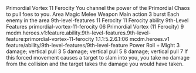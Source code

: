 <ability>
  <name>Primordial Vortex</name>
  <cost>11 Ferocity</cost>
  <flavor>You channel the power of the Primordial Chaos to pull foes to you.</flavor>
  <keywords>
    <keyword>Area</keyword>
    <keyword>Magic</keyword>
    <keyword>Melee</keyword>
    <keyword>Weapon</keyword>
  </keywords>
  <type>Main action</type>
  <distance>3 burst</distance>
  <target>Each enemy in the area</target>
  <metadata>
    <class>9th-level-features</class>
    <cost>11 Ferocity</cost>
    <cost_amount>11</cost_amount>
    <cost_resource>Ferocity</cost_resource>
    <feature_type>ability</feature_type>
    <file_dpath>9th-Level Features</file_dpath>
    <item_id>primordial-vortex-11-ferocity</item_id>
    <item_index>06</item_index>
    <item_name>Primordial Vortex (11 Ferocity)</item_name>
    <level>9</level>
    <scc>mcdm.heroes.v1:feature.ability.9th-level-features.9th-level-feature:primordial-vortex-11-ferocity</scc>
    <scdc>1.1.1:5.2.6.1:06</scdc>
    <source>mcdm.heroes.v1</source>
    <type>feature/ability/9th-level-features/9th-level-feature</type>
  </metadata>
  <effects>
    <effect type="roll">
      <roll>Power Roll + Might</roll>
      <t1>3 damage; vertical pull 3</t1>
      <t2>5 damage; vertical pull 5</t2>
      <t3>8 damage; vertical pull 7</t3>
    </effect>
    <effect type="mundane">If this forced movement causes a target to slam into you, you take no damage from the collision and the target takes the damage you would have taken.</effect>
  </effects>
</ability>

